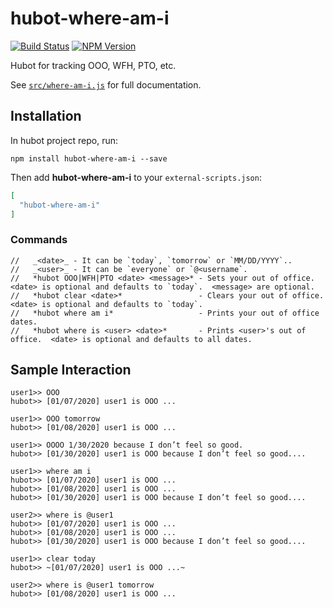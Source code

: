 # hubot-where-am-i
[![Build Status](https://img.shields.io/travis/johnkchiu/hubot-where-am-i/master.svg?style=flat-square)](https://travis-ci.org/johnkchiu/hubot-where-am-i)
[![NPM Version](https://img.shields.io/npm/v/hubot-where-am-i.svg?style=flat-square)](https://www.npmjs.com/package/hubot-where-am-i)

Hubot for tracking OOO, WFH, PTO, etc.

See [`src/where-am-i.js`](src/where-am-i.js) for full documentation.

## Installation

In hubot project repo, run:

`npm install hubot-where-am-i --save`

Then add **hubot-where-am-i** to your `external-scripts.json`:

```json
[
  "hubot-where-am-i"
]
```

### Commands

```
//   _<date>_ - It can be `today`, `tomorrow` or `MM/DD/YYYY`..
//   _<user>_ - It can be `everyone` or `@<username`.
//   *hubot OOO|WFH|PTO <date> <message>* - Sets your out of office.  <date> is optional and defaults to `today`.  <message> are optional.
//   *hubot clear <date>*                 - Clears your out of office.  <date> is optional and defaults to `today`.
//   *hubot where am i*                   - Prints your out of office dates.
//   *hubot where is <user> <date>*       - Prints <user>'s out of office.  <date> is optional and defaults to all dates.
```

## Sample Interaction

```
user1>> OOO
hubot>> [01/07/2020] user1​ is ​OOO ...​

user1>> OOO tomorrow
hubot>> [01/08/2020] user1​ is ​OOO ...

user1>> OOOO 1/30/2020 because I don’t feel so good.
hubot>> [01/30/2020] user1 is OOO because I don’t feel so good....

user1>> where am i
hubot>> [01/07/2020] user1​ is ​OOO ...
hubot>> [01/08/2020]​ user1​ is ​OOO ...
hubot>> [01/30/2020] user1​ is ​OOO because I don’t feel so good....

user2>> where is @user1
hubot>> [01/07/2020] user1​ is ​OOO ...
hubot>> [01/08/2020] user1​ is ​OOO ...
hubot>> [01/30/2020] user1​ is ​OOO because I don’t feel so good....

user1>> clear today
hubot>> ~[01/07/2020] user1​ is ​OOO ...~

user2>> where is @user1 tomorrow
hubot>> [01/08/2020]​ user1​ is ​OOO ...
```
